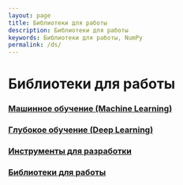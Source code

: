 ```yaml
---
layout: page
title: Библиотеки для работы
description: Библиотеки для работы
keywords: Библиотеки для работы, NumPy
permalink: /ds/
---
```


# Библиотеки для работы

### [Машинное обучение (Machine Learning)](/ds/ml/)

### [Глубокое обучение (Deep Learning)](/ds/dl/)

### [Инструменты для разработки](/dev/tools/python/)

### [Библиотеки для работы](/ds/libs/)
